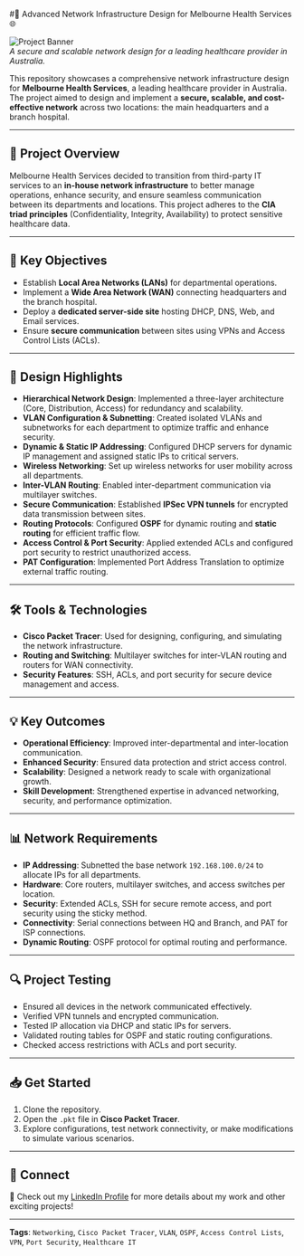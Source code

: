 #🚀 Advanced Network Infrastructure Design for Melbourne Health Services 🌐 

![Project Banner]()  
*A secure and scalable network design for a leading healthcare provider in Australia.*

This repository showcases a comprehensive network infrastructure design for **Melbourne Health Services**, a leading healthcare provider in Australia. The project aimed to design and implement a **secure, scalable, and cost-effective network** across two locations: the main headquarters and a branch hospital.

---

## 🏥 **Project Overview**
Melbourne Health Services decided to transition from third-party IT services to an **in-house network infrastructure** to better manage operations, enhance security, and ensure seamless communication between its departments and locations. This project adheres to the **CIA triad principles** (Confidentiality, Integrity, Availability) to protect sensitive healthcare data.

---

## 🎯 **Key Objectives**
- Establish **Local Area Networks (LANs)** for departmental operations.
- Implement a **Wide Area Network (WAN)** connecting headquarters and the branch hospital.
- Deploy a **dedicated server-side site** hosting DHCP, DNS, Web, and Email services.
- Ensure **secure communication** between sites using VPNs and Access Control Lists (ACLs).

---

## 📌 **Design Highlights**
- **Hierarchical Network Design**: Implemented a three-layer architecture (Core, Distribution, Access) for redundancy and scalability.
- **VLAN Configuration & Subnetting**: Created isolated VLANs and subnetworks for each department to optimize traffic and enhance security.
- **Dynamic & Static IP Addressing**: Configured DHCP servers for dynamic IP management and assigned static IPs to critical servers.
- **Wireless Networking**: Set up wireless networks for user mobility across all departments.
- **Inter-VLAN Routing**: Enabled inter-department communication via multilayer switches.
- **Secure Communication**: Established **IPSec VPN tunnels** for encrypted data transmission between sites.
- **Routing Protocols**: Configured **OSPF** for dynamic routing and **static routing** for efficient traffic flow.
- **Access Control & Port Security**: Applied extended ACLs and configured port security to restrict unauthorized access.
- **PAT Configuration**: Implemented Port Address Translation to optimize external traffic routing.

---

## 🛠️ **Tools & Technologies**
- **Cisco Packet Tracer**: Used for designing, configuring, and simulating the network infrastructure.
- **Routing and Switching**: Multilayer switches for inter-VLAN routing and routers for WAN connectivity.
- **Security Features**: SSH, ACLs, and port security for secure device management and access.

---

## 💡 **Key Outcomes**
- **Operational Efficiency**: Improved inter-departmental and inter-location communication.
- **Enhanced Security**: Ensured data protection and strict access control.
- **Scalability**: Designed a network ready to scale with organizational growth.
- **Skill Development**: Strengthened expertise in advanced networking, security, and performance optimization.

---

## 📊 **Network Requirements**
- **IP Addressing**: Subnetted the base network `192.168.100.0/24` to allocate IPs for all departments.
- **Hardware**: Core routers, multilayer switches, and access switches per location.
- **Security**: Extended ACLs, SSH for secure remote access, and port security using the sticky method.
- **Connectivity**: Serial connections between HQ and Branch, and PAT for ISP connections.
- **Dynamic Routing**: OSPF protocol for optimal routing and performance.

---

## 🔍 **Project Testing**
- Ensured all devices in the network communicated effectively.
- Verified VPN tunnels and encrypted communication.
- Tested IP allocation via DHCP and static IPs for servers.
- Validated routing tables for OSPF and static routing configurations.
- Checked access restrictions with ACLs and port security.

---

## 📥 **Get Started**
1. Clone the repository.
2. Open the `.pkt` file in **Cisco Packet Tracer**.
3. Explore configurations, test network connectivity, or make modifications to simulate various scenarios.

---

## 🤝 **Connect**
🌟 Check out my [LinkedIn Profile](https://www.linkedin.com/in/gokulnath-s2004/) for more details about my work and other exciting projects!  

---

**Tags**: `Networking`, `Cisco Packet Tracer`, `VLAN`, `OSPF`, `Access Control Lists`, `VPN`, `Port Security`, `Healthcare IT`


